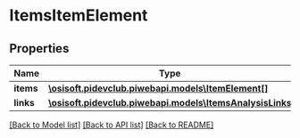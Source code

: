 # ItemsItemElement

## Properties
Name | Type | Description | Notes
------------ | ------------- | ------------- | -------------
**items** | [**\osisoft.pidevclub.piwebapi.models\ItemElement[]**](ItemElement.md) |  | [optional] 
**links** | [**\osisoft.pidevclub.piwebapi.models\ItemsAnalysisLinks**](ItemsAnalysisLinks.md) |  | [optional] 

[[Back to Model list]](../README.md#documentation-for-models) [[Back to API list]](../README.md#documentation-for-api-endpoints) [[Back to README]](../README.md)


